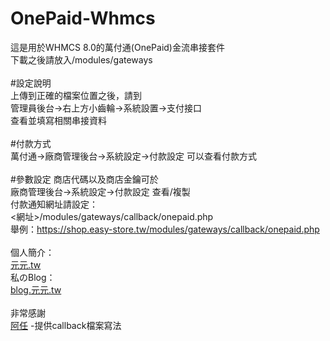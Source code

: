 # OnePaid-Whmcs
這是用於WHMCS 8.0的萬付通(OnePaid)金流串接套件<br>
下載之後請放入/modules/gateways<br>
<br>
#設定說明<br>
上傳到正確的檔案位置之後，請到<br>
管理員後台->右上方小齒輪->系統設置->支付接口<br>
查看並填寫相關串接資料<br>
<br>
#付款方式<br>
萬付通->廠商管理後台->系統設定->付款設定 可以查看付款方式<br>
<br>
#參數設定
商店代碼以及商店金鑰可於 <br>
廠商管理後台->系統設定->付款設定 查看/複製<br>
付款通知網址請設定：<br>
<網址>/modules/gateways/callback/onepaid.php  <br>
舉例：https://shop.easy-store.tw/modules/gateways/callback/onepaid.php <br>
<br>
個人簡介：<br>
<a href="https://xn--z4qa.tw/">元元.tw</a><br>
私のBlog：<br>
<a href="https://blog.xn--z4qa.tw/">blog.元元.tw</a><br>
<br>
非常感謝<br>
<a href="https://github.com/haer0248">阿任</a> -提供callback檔案寫法
